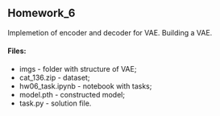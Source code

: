 ## Homework_6

Implemetion of encoder and decoder for VAE. Building a VAE.

#### Files:
+ imgs - folder with structure of VAE;
+ cat_136.zip - dataset;
+ hw06_task.ipynb - notebook with tasks;
+ model.pth - constructed model;
+ task.py - solution file.